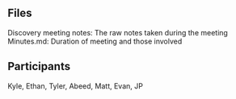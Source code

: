 ## Files
Discovery meeting notes: The raw notes taken during the meeting
Minutes.md: Duration of meeting and those involved
## Participants
Kyle, Ethan, Tyler, Abeed, Matt, Evan, JP
